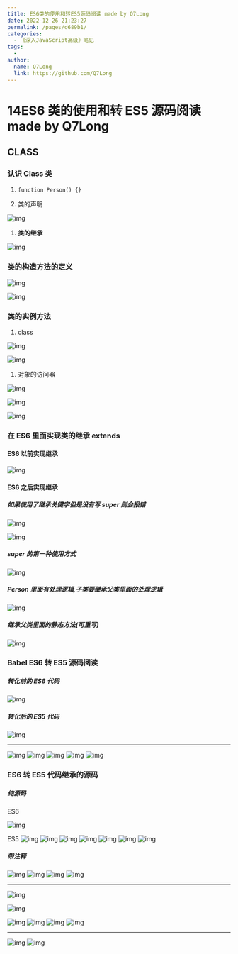 ```yaml
---
title: ES6类的使用和转ES5源码阅读 made by Q7Long
date: 2022-12-26 21:23:27
permalink: /pages/d689b1/
categories:
  - 《深入JavaScript高级》笔记
tags:
  -
author:
  name: Q7Long
  link: https://github.com/Q7Long
---
```


# 14ES6 类的使用和转 ES5 源码阅读 made by Q7Long

## CLASS

### 认识 Class 类

1. `function Person() {}`

1. 类的声明

![img](http://www.zhangqilong.cn/img/qlBlog_images/%E6%B7%B1%E5%85%A5JavaScript%E9%AB%98%E7%BA%A7/14.ES6%E7%B1%BB%E7%9A%84%E4%BD%BF%E7%94%A8%E5%92%8C%E8%BD%ACES5%E6%BA%90%E7%A0%81%E9%98%85%E8%AF%BB/image1.png)

1. **类的继承**

![img](http://www.zhangqilong.cn/img/qlBlog_images/%E6%B7%B1%E5%85%A5JavaScript%E9%AB%98%E7%BA%A7/14.ES6%E7%B1%BB%E7%9A%84%E4%BD%BF%E7%94%A8%E5%92%8C%E8%BD%ACES5%E6%BA%90%E7%A0%81%E9%98%85%E8%AF%BB/image2.png)

### 类的构造方法的定义

![img](http://www.zhangqilong.cn/img/qlBlog_images/%E6%B7%B1%E5%85%A5JavaScript%E9%AB%98%E7%BA%A7/14.ES6%E7%B1%BB%E7%9A%84%E4%BD%BF%E7%94%A8%E5%92%8C%E8%BD%ACES5%E6%BA%90%E7%A0%81%E9%98%85%E8%AF%BB/image3.png)

![img](http://www.zhangqilong.cn/img/qlBlog_images/%E6%B7%B1%E5%85%A5JavaScript%E9%AB%98%E7%BA%A7/14.ES6%E7%B1%BB%E7%9A%84%E4%BD%BF%E7%94%A8%E5%92%8C%E8%BD%ACES5%E6%BA%90%E7%A0%81%E9%98%85%E8%AF%BB/image4.png)

### 类的实例方法

1. class

![img](http://www.zhangqilong.cn/img/qlBlog_images/%E6%B7%B1%E5%85%A5JavaScript%E9%AB%98%E7%BA%A7/14.ES6%E7%B1%BB%E7%9A%84%E4%BD%BF%E7%94%A8%E5%92%8C%E8%BD%ACES5%E6%BA%90%E7%A0%81%E9%98%85%E8%AF%BB/image5.png)

![img](http://www.zhangqilong.cn/img/qlBlog_images/%E6%B7%B1%E5%85%A5JavaScript%E9%AB%98%E7%BA%A7/14.ES6%E7%B1%BB%E7%9A%84%E4%BD%BF%E7%94%A8%E5%92%8C%E8%BD%ACES5%E6%BA%90%E7%A0%81%E9%98%85%E8%AF%BB/image6.png)

1. 对象的访问器

![img](http://www.zhangqilong.cn/img/qlBlog_images/%E6%B7%B1%E5%85%A5JavaScript%E9%AB%98%E7%BA%A7/14.ES6%E7%B1%BB%E7%9A%84%E4%BD%BF%E7%94%A8%E5%92%8C%E8%BD%ACES5%E6%BA%90%E7%A0%81%E9%98%85%E8%AF%BB/image7.png)

![img](http://www.zhangqilong.cn/img/qlBlog_images/%E6%B7%B1%E5%85%A5JavaScript%E9%AB%98%E7%BA%A7/14.ES6%E7%B1%BB%E7%9A%84%E4%BD%BF%E7%94%A8%E5%92%8C%E8%BD%ACES5%E6%BA%90%E7%A0%81%E9%98%85%E8%AF%BB/image8.png)

![img](http://www.zhangqilong.cn/img/qlBlog_images/%E6%B7%B1%E5%85%A5JavaScript%E9%AB%98%E7%BA%A7/14.ES6%E7%B1%BB%E7%9A%84%E4%BD%BF%E7%94%A8%E5%92%8C%E8%BD%ACES5%E6%BA%90%E7%A0%81%E9%98%85%E8%AF%BB/image9.png)

### 在 ES6 里面实现类的继承 extends

#### ES6 以前实现继承

![img](http://www.zhangqilong.cn/img/qlBlog_images/%E6%B7%B1%E5%85%A5JavaScript%E9%AB%98%E7%BA%A7/14.ES6%E7%B1%BB%E7%9A%84%E4%BD%BF%E7%94%A8%E5%92%8C%E8%BD%ACES5%E6%BA%90%E7%A0%81%E9%98%85%E8%AF%BB/image10.png)

#### ES6 之后实现继承

##### 如果使用了继承关键字但是没有写 super 则会报错

![img](http://www.zhangqilong.cn/img/qlBlog_images/%E6%B7%B1%E5%85%A5JavaScript%E9%AB%98%E7%BA%A7/14.ES6%E7%B1%BB%E7%9A%84%E4%BD%BF%E7%94%A8%E5%92%8C%E8%BD%ACES5%E6%BA%90%E7%A0%81%E9%98%85%E8%AF%BB/image11.png)

![img](http://www.zhangqilong.cn/img/qlBlog_images/%E6%B7%B1%E5%85%A5JavaScript%E9%AB%98%E7%BA%A7/14.ES6%E7%B1%BB%E7%9A%84%E4%BD%BF%E7%94%A8%E5%92%8C%E8%BD%ACES5%E6%BA%90%E7%A0%81%E9%98%85%E8%AF%BB/image12.png)

##### super 的第一种使用方式

![img](http://www.zhangqilong.cn/img/qlBlog_images/%E6%B7%B1%E5%85%A5JavaScript%E9%AB%98%E7%BA%A7/14.ES6%E7%B1%BB%E7%9A%84%E4%BD%BF%E7%94%A8%E5%92%8C%E8%BD%ACES5%E6%BA%90%E7%A0%81%E9%98%85%E8%AF%BB/image13.png)

##### Person 里面有处理逻辑,子类要继承父类里面的处理逻辑

![img](http://www.zhangqilong.cn/img/qlBlog_images/%E6%B7%B1%E5%85%A5JavaScript%E9%AB%98%E7%BA%A7/14.ES6%E7%B1%BB%E7%9A%84%E4%BD%BF%E7%94%A8%E5%92%8C%E8%BD%ACES5%E6%BA%90%E7%A0%81%E9%98%85%E8%AF%BB/image14.png)

##### 继承父类里面的静态方法(可重写)

![img](http://www.zhangqilong.cn/img/qlBlog_images/%E6%B7%B1%E5%85%A5JavaScript%E9%AB%98%E7%BA%A7/14.ES6%E7%B1%BB%E7%9A%84%E4%BD%BF%E7%94%A8%E5%92%8C%E8%BD%ACES5%E6%BA%90%E7%A0%81%E9%98%85%E8%AF%BB/image15.png)

### Babel ES6 转 ES5 源码阅读

##### 转化前的 ES6 代码

![img](http://www.zhangqilong.cn/img/qlBlog_images/%E6%B7%B1%E5%85%A5JavaScript%E9%AB%98%E7%BA%A7/14.ES6%E7%B1%BB%E7%9A%84%E4%BD%BF%E7%94%A8%E5%92%8C%E8%BD%ACES5%E6%BA%90%E7%A0%81%E9%98%85%E8%AF%BB/image16.png)

##### 转化后的 ES5 代码

![img](http://www.zhangqilong.cn/img/qlBlog_images/%E6%B7%B1%E5%85%A5JavaScript%E9%AB%98%E7%BA%A7/14.ES6%E7%B1%BB%E7%9A%84%E4%BD%BF%E7%94%A8%E5%92%8C%E8%BD%ACES5%E6%BA%90%E7%A0%81%E9%98%85%E8%AF%BB/image17.png)

---

![img](http://www.zhangqilong.cn/img/qlBlog_images/%E6%B7%B1%E5%85%A5JavaScript%E9%AB%98%E7%BA%A7/14.ES6%E7%B1%BB%E7%9A%84%E4%BD%BF%E7%94%A8%E5%92%8C%E8%BD%ACES5%E6%BA%90%E7%A0%81%E9%98%85%E8%AF%BB/image18.png)
![img](http://www.zhangqilong.cn/img/qlBlog_images/%E6%B7%B1%E5%85%A5JavaScript%E9%AB%98%E7%BA%A7/14.ES6%E7%B1%BB%E7%9A%84%E4%BD%BF%E7%94%A8%E5%92%8C%E8%BD%ACES5%E6%BA%90%E7%A0%81%E9%98%85%E8%AF%BB/image19.png)
![img](http://www.zhangqilong.cn/img/qlBlog_images/%E6%B7%B1%E5%85%A5JavaScript%E9%AB%98%E7%BA%A7/14.ES6%E7%B1%BB%E7%9A%84%E4%BD%BF%E7%94%A8%E5%92%8C%E8%BD%ACES5%E6%BA%90%E7%A0%81%E9%98%85%E8%AF%BB/image20.png)
![img](http://www.zhangqilong.cn/img/qlBlog_images/%E6%B7%B1%E5%85%A5JavaScript%E9%AB%98%E7%BA%A7/14.ES6%E7%B1%BB%E7%9A%84%E4%BD%BF%E7%94%A8%E5%92%8C%E8%BD%ACES5%E6%BA%90%E7%A0%81%E9%98%85%E8%AF%BB/image21.png)
![img](http://www.zhangqilong.cn/img/qlBlog_images/%E6%B7%B1%E5%85%A5JavaScript%E9%AB%98%E7%BA%A7/14.ES6%E7%B1%BB%E7%9A%84%E4%BD%BF%E7%94%A8%E5%92%8C%E8%BD%ACES5%E6%BA%90%E7%A0%81%E9%98%85%E8%AF%BB/image22.png)

### ES6 转 ES5 代码继承的源码

##### 纯源码

ES6

![img](http://www.zhangqilong.cn/img/qlBlog_images/%E6%B7%B1%E5%85%A5JavaScript%E9%AB%98%E7%BA%A7/14.ES6%E7%B1%BB%E7%9A%84%E4%BD%BF%E7%94%A8%E5%92%8C%E8%BD%ACES5%E6%BA%90%E7%A0%81%E9%98%85%E8%AF%BB/image23.png)

ES5
![img](http://www.zhangqilong.cn/img/qlBlog_images/%E6%B7%B1%E5%85%A5JavaScript%E9%AB%98%E7%BA%A7/14.ES6%E7%B1%BB%E7%9A%84%E4%BD%BF%E7%94%A8%E5%92%8C%E8%BD%ACES5%E6%BA%90%E7%A0%81%E9%98%85%E8%AF%BB/image24.png)
![img](http://www.zhangqilong.cn/img/qlBlog_images/%E6%B7%B1%E5%85%A5JavaScript%E9%AB%98%E7%BA%A7/14.ES6%E7%B1%BB%E7%9A%84%E4%BD%BF%E7%94%A8%E5%92%8C%E8%BD%ACES5%E6%BA%90%E7%A0%81%E9%98%85%E8%AF%BB/image25.png)
![img](http://www.zhangqilong.cn/img/qlBlog_images/%E6%B7%B1%E5%85%A5JavaScript%E9%AB%98%E7%BA%A7/14.ES6%E7%B1%BB%E7%9A%84%E4%BD%BF%E7%94%A8%E5%92%8C%E8%BD%ACES5%E6%BA%90%E7%A0%81%E9%98%85%E8%AF%BB/image26.png)
![img](http://www.zhangqilong.cn/img/qlBlog_images/%E6%B7%B1%E5%85%A5JavaScript%E9%AB%98%E7%BA%A7/14.ES6%E7%B1%BB%E7%9A%84%E4%BD%BF%E7%94%A8%E5%92%8C%E8%BD%ACES5%E6%BA%90%E7%A0%81%E9%98%85%E8%AF%BB/image27.png)
![img](http://www.zhangqilong.cn/img/qlBlog_images/%E6%B7%B1%E5%85%A5JavaScript%E9%AB%98%E7%BA%A7/14.ES6%E7%B1%BB%E7%9A%84%E4%BD%BF%E7%94%A8%E5%92%8C%E8%BD%ACES5%E6%BA%90%E7%A0%81%E9%98%85%E8%AF%BB/image28.png)
![img](http://www.zhangqilong.cn/img/qlBlog_images/%E6%B7%B1%E5%85%A5JavaScript%E9%AB%98%E7%BA%A7/14.ES6%E7%B1%BB%E7%9A%84%E4%BD%BF%E7%94%A8%E5%92%8C%E8%BD%ACES5%E6%BA%90%E7%A0%81%E9%98%85%E8%AF%BB/image29.png)
![img](http://www.zhangqilong.cn/img/qlBlog_images/%E6%B7%B1%E5%85%A5JavaScript%E9%AB%98%E7%BA%A7/14.ES6%E7%B1%BB%E7%9A%84%E4%BD%BF%E7%94%A8%E5%92%8C%E8%BD%ACES5%E6%BA%90%E7%A0%81%E9%98%85%E8%AF%BB/image30.png)

##### 带注释

![img](http://www.zhangqilong.cn/img/qlBlog_images/%E6%B7%B1%E5%85%A5JavaScript%E9%AB%98%E7%BA%A7/14.ES6%E7%B1%BB%E7%9A%84%E4%BD%BF%E7%94%A8%E5%92%8C%E8%BD%ACES5%E6%BA%90%E7%A0%81%E9%98%85%E8%AF%BB/image31.png)
![img](http://www.zhangqilong.cn/img/qlBlog_images/%E6%B7%B1%E5%85%A5JavaScript%E9%AB%98%E7%BA%A7/14.ES6%E7%B1%BB%E7%9A%84%E4%BD%BF%E7%94%A8%E5%92%8C%E8%BD%ACES5%E6%BA%90%E7%A0%81%E9%98%85%E8%AF%BB/image32.png)
![img](http://www.zhangqilong.cn/img/qlBlog_images/%E6%B7%B1%E5%85%A5JavaScript%E9%AB%98%E7%BA%A7/14.ES6%E7%B1%BB%E7%9A%84%E4%BD%BF%E7%94%A8%E5%92%8C%E8%BD%ACES5%E6%BA%90%E7%A0%81%E9%98%85%E8%AF%BB/image33.png)
![img](http://www.zhangqilong.cn/img/qlBlog_images/%E6%B7%B1%E5%85%A5JavaScript%E9%AB%98%E7%BA%A7/14.ES6%E7%B1%BB%E7%9A%84%E4%BD%BF%E7%94%A8%E5%92%8C%E8%BD%ACES5%E6%BA%90%E7%A0%81%E9%98%85%E8%AF%BB/image34.png)

---

![img](http://www.zhangqilong.cn/img/qlBlog_images/%E6%B7%B1%E5%85%A5JavaScript%E9%AB%98%E7%BA%A7/14.ES6%E7%B1%BB%E7%9A%84%E4%BD%BF%E7%94%A8%E5%92%8C%E8%BD%ACES5%E6%BA%90%E7%A0%81%E9%98%85%E8%AF%BB/image35.png)

![img](http://www.zhangqilong.cn/img/qlBlog_images/%E6%B7%B1%E5%85%A5JavaScript%E9%AB%98%E7%BA%A7/14.ES6%E7%B1%BB%E7%9A%84%E4%BD%BF%E7%94%A8%E5%92%8C%E8%BD%ACES5%E6%BA%90%E7%A0%81%E9%98%85%E8%AF%BB/image36.png)

![img](http://www.zhangqilong.cn/img/qlBlog_images/%E6%B7%B1%E5%85%A5JavaScript%E9%AB%98%E7%BA%A7/14.ES6%E7%B1%BB%E7%9A%84%E4%BD%BF%E7%94%A8%E5%92%8C%E8%BD%ACES5%E6%BA%90%E7%A0%81%E9%98%85%E8%AF%BB/image37.png)
![img](http://www.zhangqilong.cn/img/qlBlog_images/%E6%B7%B1%E5%85%A5JavaScript%E9%AB%98%E7%BA%A7/14.ES6%E7%B1%BB%E7%9A%84%E4%BD%BF%E7%94%A8%E5%92%8C%E8%BD%ACES5%E6%BA%90%E7%A0%81%E9%98%85%E8%AF%BB/image38.png)
![img](http://www.zhangqilong.cn/img/qlBlog_images/%E6%B7%B1%E5%85%A5JavaScript%E9%AB%98%E7%BA%A7/14.ES6%E7%B1%BB%E7%9A%84%E4%BD%BF%E7%94%A8%E5%92%8C%E8%BD%ACES5%E6%BA%90%E7%A0%81%E9%98%85%E8%AF%BB/image39.png)
![img](http://www.zhangqilong.cn/img/qlBlog_images/%E6%B7%B1%E5%85%A5JavaScript%E9%AB%98%E7%BA%A7/14.ES6%E7%B1%BB%E7%9A%84%E4%BD%BF%E7%94%A8%E5%92%8C%E8%BD%ACES5%E6%BA%90%E7%A0%81%E9%98%85%E8%AF%BB/image40.png)

---

![img](http://www.zhangqilong.cn/img/qlBlog_images/%E6%B7%B1%E5%85%A5JavaScript%E9%AB%98%E7%BA%A7/14.ES6%E7%B1%BB%E7%9A%84%E4%BD%BF%E7%94%A8%E5%92%8C%E8%BD%ACES5%E6%BA%90%E7%A0%81%E9%98%85%E8%AF%BB/image41.png)
![img](http://www.zhangqilong.cn/img/qlBlog_images/%E6%B7%B1%E5%85%A5JavaScript%E9%AB%98%E7%BA%A7/14.ES6%E7%B1%BB%E7%9A%84%E4%BD%BF%E7%94%A8%E5%92%8C%E8%BD%ACES5%E6%BA%90%E7%A0%81%E9%98%85%E8%AF%BB/image42.png)
